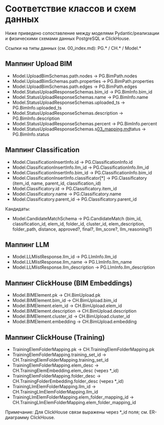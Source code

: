 # Соответствие классов и схем данных

Ниже приведено сопоставление между моделями Pydantic/реализации и физическими схемами данных PostgreSQL и ClickHouse.

Ссылки на типы данных (см. 00_index.md): PG.* / CH.* / Model.*

## Маппинг Upload BIM

- Model.UploadBimSchemas.path.nodes -> PG.BimPath.nodes
- Model.UploadBimSchemas.path.properties -> PG.BimPath.properties
- Model.UploadBimSchemas.path.edges -> PG.BimPath.edges
- Model.StatusUploadResponseSchemas.bim_id -> PG.BimInfo.bim_id
- Model.StatusUploadResponseSchemas.name -> PG.BimInfo.name
- Model.StatusUploadResponseSchemas.uploaded_ts -> PG.BimInfo.uploaded_ts
- Model.StatusUploadResponseSchemas.description -> PG.BimInfo.description
- Model.StatusUploadResponseSchemas.percent -> PG.BimInfo.percent
- Model.StatusUploadResponseSchemas.s[03_mapping.md](03_mapping.md)tatus -> PG.BimInfo.status

## Маппинг Classification

- Model.ClassificationInsertInfo.id -> PG.ClassificationInfo.id
- Model.ClassificationInsertInfo.llm_id -> PG.ClassificationInfo.llm_id
- Model.ClassificationInsertInfo.bim_id -> PG.ClassificationInfo.bim_id
- Model.ClassificationInsertInfo.classificator[*] -> PG.Classificatory (item_id, name, parent_id, classification_id)
- Model.Classificatory.id -> PG.Classificatory.item_id
- Model.Classificatory.name -> PG.Classificatory.name
- Model.Classificatory.parent_id -> PG.Classificatory.parent_id

Кандидаты:
- Model.CandidateMatchSchema -> PG.CandidateMatch (bim_id, classification_id, elem_id, folder_id, cluster_id, elem_description, folder_path, distance, approved?, final?, llm_score?, llm_reasoning?)

## Маппинг LLM

- Model.LLMlistResponse.llm_id -> PG.LlmInfo.llm_id
- Model.LLMlistResponse.llm_name -> PG.LlmInfo.llm_name
- Model.LLMlistResponse.llm_description -> PG.LlmInfo.llm_description

## Маппинг ClickHouse (BIM Embeddings)

- Model.BIMElement.pk -> CH.BimUpload.pk
- Model.BIMElement.bim_id -> CH.BimUpload.bim_id
- Model.BIMElement.elem_id -> CH.BimUpload.elem_id
- Model.BIMElement.description -> CH.BimUpload.description
- Model.BIMElement.cluster_id -> CH.BimUpload.cluster_id
- Model.BIMElement.embedding -> CH.BimUpload.embedding

## Маппинг ClickHouse (Training)

- TrainingElemFolderMapping.pk -> CH.TrainingElemFolderMapping.pk
- TrainingElemFolderMapping.training_set_id -> CH.TrainingElemFolderMapping.training_set_id
- TrainingElemFolderMapping.elem_desc -> CH.TrainingElemEmbedding.elem_desc (через *_id)
- TrainingElemFolderMapping.folder_desc -> CH.TrainingFolderEmbedding.folder_desc (через *_id)
- TrainingLlmElemFolderMapping.llm_id -> CH.TrainingLlmElemFolderMapping.llm_id
- TrainingLlmElemFolderMapping.elem_folder_mapping_id -> CH.TrainingLlmElemFolderMapping.elem_folder_mapping_id

Примечание: Для ClickHouse связи выражены через *_id поля; см. ER-диаграмму ClickHouse.
